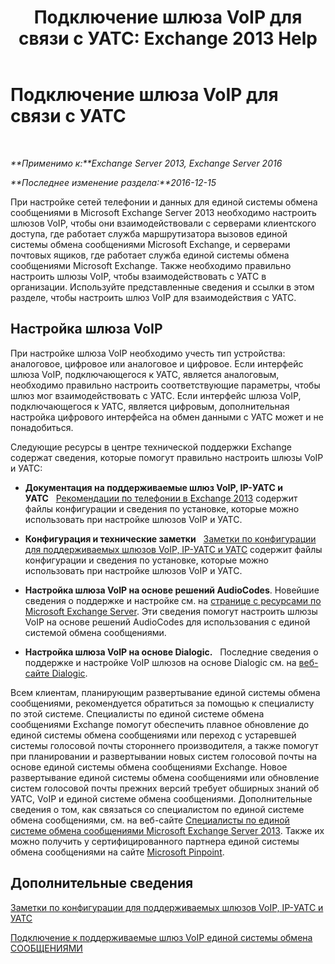 ﻿---
title: 'Подключение шлюза VoIP для связи с УАТС: Exchange 2013 Help'
TOCTitle: Подключение шлюза VoIP для связи с УАТС
ms:assetid: 76bcdc54-3ec2-408a-bdbe-37826580dd62
ms:mtpsurl: https://technet.microsoft.com/ru-ru/library/Aa998872(v=EXCHG.150)
ms:contentKeyID: 50556393
ms.date: 04/30/2018
mtps_version: v=EXCHG.150
ms.translationtype: HT
---

# Подключение шлюза VoIP для связи с УАТС

 

_**Применимо к:**Exchange Server 2013, Exchange Server 2016_

_**Последнее изменение раздела:**2016-12-15_

При настройке сетей телефонии и данных для единой системы обмена сообщениями в Microsoft Exchange Server 2013 необходимо настроить шлюзов VoIP, чтобы они взаимодействовали с серверами клиентского доступа, где работает служба маршрутизатора вызовов единой системы обмена сообщениями Microsoft Exchange, и серверами почтовых ящиков, где работает служба единой системы обмена сообщениями Microsoft Exchange. Также необходимо правильно настроить шлюзы VoIP, чтобы взаимодействовать с УАТС в организации. Используйте представленные сведения и ссылки в этом разделе, чтобы настроить шлюз VoIP для взаимодействия с УАТС.

## Настройка шлюза VoIP

При настройке шлюза VoIP необходимо учесть тип устройства: аналоговое, цифровое или аналоговое и цифровое. Если интерфейс шлюза VoIP, подключающегося к УАТС, является аналоговым, необходимо правильно настроить соответствующие параметры, чтобы шлюз мог взаимодействовать с УАТС. Если интерфейс шлюза VoIP, подключающегося к УАТС, является цифровым, дополнительная настройка цифрового интерфейса на обмен данными с УАТС может и не понадобиться.

Следующие ресурсы в центре технической поддержки Exchange содержат сведения, которые помогут правильно настроить шлюзы VoIP и УАТС:

  - **Документация на поддерживаемые шлюз VoIP, IP-УАТС и УАТС**   [Рекомендации по телефонии в Exchange 2013](telephony-advisor-for-exchange-2013-exchange-2013-help.md) содержит файлы конфигурации и сведения по установке, которые можно использовать при настройке шлюзов VoIP и УАТС.

  - **Конфигурация и технические заметки**   [Заметки по конфигурации для поддерживаемых шлюзов VoIP, IP-УАТС и УАТС](configuration-notes-for-supported-voip-gateways-ip-pbxs-and-pbxs-exchange-2013-help.md) содержит файлы конфигурации и сведения по установке, которые можно использовать при настройке шлюзов VoIP и УАТС.

  - **Настройка шлюза VoIP на основе решений AudioCodes**. Новейшие сведения о поддержке и настройке см. на [странице с ресурсами по Microsoft Exchange Server](https://www.audiocodes.com/solutions/microsoft/exchange-server). Эти сведения помогут настроить шлюзы VoIP на основе решений AudioCodes для использования с единой системой обмена сообщениями.

  - **Настройка шлюза VoIP на основе Dialogic.**   Последние сведения о поддержке и настройке VoIP шлюзов на основе Dialogic см. на [веб-сайте Dialogic](https://www.dialogic.com/).

Всем клиентам, планирующим развертывание единой системы обмена сообщениями, рекомендуется обратиться за помощью к специалисту по этой системе. Специалисты по единой системе обмена сообщениями Exchange помогут обеспечить плавное обновление до единой системы обмена сообщениями или переход с устаревшей системы голосовой почты стороннего производителя, а также помогут при планировании и развертывании новых систем голосовой почты на основе единой системы обмена сообщениями Exchange. Новое развертывание единой системы обмена сообщениями или обновление систем голосовой почты прежних версий требует обширных знаний об УАТС, VoIP и единой системе обмена сообщениями. Дополнительные сведения о том, как связаться со специалистом по единой системе обмена сообщениями, см. на веб-сайте [Специалисты по единой системе обмена сообщениями Microsoft Exchange Server 2013](https://go.microsoft.com/fwlink/p/?linkid=262708). Также их можно получить у сертифицированного партнера единой системы обмена сообщениями на сайте [Microsoft Pinpoint](https://go.microsoft.com/fwlink/p/?linkid=261951).

## Дополнительные сведения

[Заметки по конфигурации для поддерживаемых шлюзов VoIP, IP-УАТС и УАТС](configuration-notes-for-supported-voip-gateways-ip-pbxs-and-pbxs-exchange-2013-help.md)

[Подключение к поддерживаемые шлюз VoIP единой системы обмена СООБЩЕНИЯМИ](connect-um-to-a-supported-voip-gateway-exchange-2013-help.md)

